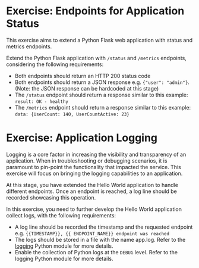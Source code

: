 # Exercise: Endpoints for Application Status
This exercise aims to extend a Python Flask web application with status and metrics endpoints.

Extend the Python Flask application with `/status` and `/metrics` endpoints, considering the following requirements:

* Both endpoints should return an HTTP 200 status code
* Both endpoints should return a JSON response e.g. `{"user": "admin"}`. (Note: the JSON response can be hardcoded at this stage)
* The `/status` endpoint should return a response similar to this example: `result: OK - healthy`
* The `/metrics` endpoint should return a response similar to this example: `data: {UserCount: 140, UserCountActive: 23}`

# Exercise: Application Logging

Logging is a core factor in increasing the visibility and transparency of an application. When in troubleshooting or debugging scenarios, it is paramount to pin-point the functionality that impacted the service. This exercise will focus on bringing the logging capabilities to an application.

At this stage, you have extended the Hello World application to handle different endpoints. Once an endpoint is reached, a log line should be recorded showcasing this operation.

In this exercise, you need to further develop the Hello World application collect logs, with the following requirements:

* A log line should be recorded the timestamp and the requested endpoint e.g. `{{TIMESTAMP}}, {{ ENDPOINT_NAME}} endpoint was reached`
* The logs should be stored in a file with the name app.log. Refer to the [logging](https://docs.python.org/3/library/logging.html#logging.basicConfig) Python module for more details.
* Enable the collection of Python logs at the `DEBUG` level. Refer to the logging Python module for more details.
